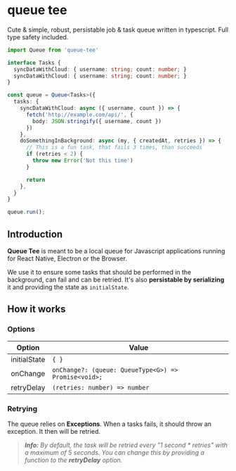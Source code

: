 # queue tee

Cute & simple, robust, persistable job & task queue written in typescript. Full type safety included.

```ts
import Queue from 'queue-tee'

interface Tasks {
  syncDataWithCloud: { username: string; count: number; }
  syncDataWithCloud: { username: string; count: number; }
}

const queue = Queue<Tasks>({
  tasks: {
    syncDataWithCloud: async ({ username, count }) => {
      fetch('http://example.com/api/', {
        body: JSON.stringify({ username, count })
      })
    },
    doSomethingInBackground: async (my, { createdAt, retries }) => {
      // This is a fun task, that fails 3 times, than succeeds
      if (retries < 2) {
        throw new Error('Not this time')
      }

      return
    },
  }
}

queue.run();
```

## Introduction

**Queue Tee** is meant to be a local queue for Javascript applications running for React Native, Electron or the Browser.

We use it to ensure some tasks that should be performed in the background, can fail and can be retried. It's also **persistable by serializing** it and providing the state as `initialState`.

## How it works

### Options

| Option       | Value                                                |
| ------------ | ---------------------------------------------------- |
| initialState | `{ }`                                                |
| onChange     | `onChange?: (queue: QueueType<G>) => Promise<void>;` |
| retryDelay   | `(retries: number) => number`                        |

### Retrying

The queue relies on **Exceptions**. When a tasks fails, it should throw an exception. It then will be retried.

> _**Info:** By default, the task will be retried every "1 second \* retries" with a maximum of 5 seconds. You can change this by providing a function to the **retryDelay** option._
